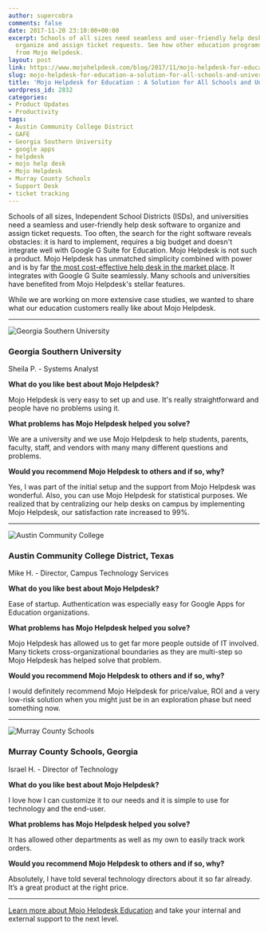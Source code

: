 ```yaml
---
author: supercobra
comments: false
date: 2017-11-20 23:10:00+00:00
excerpt: Schools of all sizes need seamless and user-friendly help desk software to
  organize and assign ticket requests. See how other education programs are benefiting
  from Mojo Helpdesk.
layout: post
link: https://www.mojohelpdesk.com/blog/2017/11/mojo-helpdesk-for-education-a-solution-for-all-schools-and-universities/
slug: mojo-helpdesk-for-education-a-solution-for-all-schools-and-universities
title: 'Mojo Helpdesk for Education : A Solution for All Schools and Universities'
wordpress_id: 2832
categories:
- Product Updates
- Productivity
tags:
- Austin Community College District
- GAFE
- Georgia Southern University
- google apps
- helpdesk
- mojo help desk
- Mojo Helpdesk
- Murray County Schools
- Support Desk
- ticket tracking
---
```





Schools of all sizes, Independent School Districts (ISDs), and universities need a seamless and user-friendly help desk software to organize and assign ticket requests. Too often, the search for the right software reveals obstacles: it is hard to implement, requires a big budget and doesn't integrate well with Google G Suite for Education. Mojo Helpdesk is not such a product. Mojo Helpdesk has unmatched simplicity combined with power and is by far [the most cost-effective help desk in the market place](https://www.mojohelpdesk.com/comparison-price/). It integrates with Google G Suite seamlessly. Many schools and universities have benefited from Mojo Helpdesk's stellar features.







While we are working on more extensive case studies, we wanted to share what our education customers really like about Mojo Helpdesk.







* * *







![Georgia Southern University](http://www.mojohelpdesk.com/blog/wp-content/uploads/2017/11/gsu.jpg)







### Georgia Southern University







Sheila P. - Systems Analyst







**What do you like best about Mojo Helpdesk?**







Mojo Helpdesk is very easy to set up and use. It's really straightforward and people have no problems using it.







**What problems has Mojo Helpdesk helped you solve?**







We are a university and we use Mojo Helpdesk to help students, parents, faculty, staff, and vendors with many many different questions and problems.







**Would you recommend Mojo Helpdesk to others and if so, why?**







Yes, I was part of the initial setup and the support from Mojo Helpdesk was wonderful. Also, you can use Mojo Helpdesk for statistical purposes. We realized that by centralizing our help desks on campus by implementing Mojo Helpdesk, our satisfaction rate increased to 99%.







* * *







![Austin Community College](http://www.mojohelpdesk.com/blog/wp-content/uploads/2017/11/acc.jpg)







### Austin Community College District, Texas







Mike H. - Director, Campus Technology Services







**What do you like best about Mojo Helpdesk?**







Ease of startup. Authentication was especially easy for Google Apps for Education organizations.







**What problems has Mojo Helpdesk helped you solve?**







Mojo Helpdesk has allowed us to get far more people outside of IT involved. Many tickets cross-organizational boundaries as they are multi-step so Mojo Helpdesk has helped solve that problem.







**Would you recommend Mojo Helpdesk to others and if so, why?**







I would definitely recommend Mojo Helpdesk for price/value, ROI and a very low-risk solution when you might just be in an exploration phase but need something now.







* * *







![Murray County Schools](http://www.mojohelpdesk.com/blog/wp-content/uploads/2017/11/mcs.jpg)







### Murray County Schools, Georgia







Israel H. - Director of Technology







**What do you like best about Mojo Helpdesk?**







I love how I can customize it to our needs and it is simple to use for technology and the end-user.







**What problems has Mojo Helpdesk helped you solve?**







It has allowed other departments as well as my own to easily track work orders.







**Would you recommend Mojo Helpdesk to others and if so, why?**







Absolutely, I have told several technology directors about it so far already. It’s a great product at the right price.







* * *







[Learn more about Mojo Helpdesk Education](https://mojohelpdesk.com/education/) and take your internal and external support to the next level.




